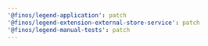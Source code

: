 ```yaml
---
'@finos/legend-application': patch
'@finos/legend-extension-external-store-service': patch
'@finos/legend-manual-tests': patch
---
```

